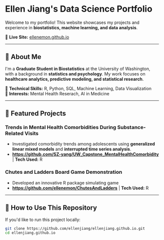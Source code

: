 # Ellen Jiang's Data Science Portfolio  

Welcome to my portfolio! This website showcases my projects and experience in **biostatistics, machine learning, and data analysis**.  

📍 **Live Site:** [ellenemon.github.io](https://ellenemon.github.io/)  

---

## 🔹 About Me  

I'm a **Graduate Student in Biostatistics** at the University of Washington, with a background in **statistics and psychology**. My work focuses on **healthcare analytics, predictive modeling, and statistical research**.  

🔹 **Technical Skills:** R, Python, SQL, Machine Learning, Data Visualization  
🔹 **Interests:** Mental Health Reserach, AI in Medicine   

---

## 📌 Featured Projects  

### **Trends in Mental Health Comorbidities During Substance-Related Visits**  
- Investigated comorbidity trends among adolescents using **generalized linear mixed models** and **interrupted time series analysis**.  
- **https://github.com/SZ-yang/UW_Capstone_MentalHealthComorbidity** | **Tech Used:** R

### **Chutes and Ladders Board Game Demonstration**  
- Developed an innovative R package simulating game
- **https://github.com/ellenemon/ChutesAndLadders** | **Tech Used:** R  

---

## 🚀 How to Use This Repository  

If you'd like to run this project locally:  
```sh
git clone https://github.com/ellenjiang/ellenjiang.github.io.git  
cd ellenjiang.github.io  

